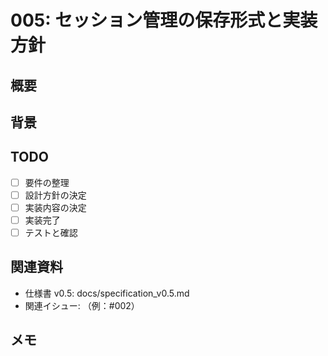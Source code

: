 # 005: セッション管理の保存形式と実装方針

## 概要

<!-- このイシューで解決したいことの概要を記述 -->

## 背景

<!-- なぜこの課題が必要なのか、関連する仕様や背景情報を記述 -->

## TODO

- [ ] 要件の整理
- [ ] 設計方針の決定
- [ ] 実装内容の決定
- [ ] 実装完了
- [ ] テストと確認

## 関連資料

- 仕様書 v0.5: docs/specification_v0.5.md
- 関連イシュー: （例：#002）

## メモ

<!-- 作業中のメモや考慮点があれば記述 -->
